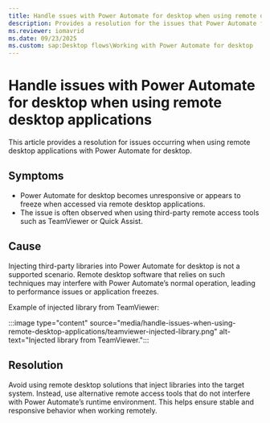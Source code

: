 ```yaml
---
title: Handle ssues with Power Automate for desktop when using remote desktop applications
description: Provides a resolution for the issues that Power Automate for desktop faces when using remote desktop applications.
ms.reviewer: iomavrid
ms.date: 09/23/2025
ms.custom: sap:Desktop flows\Working with Power Automate for desktop
---
```

# Handle issues with Power Automate for desktop when using remote desktop applications

This article provides a resolution for issues occurring when using remote desktop applications with Power Automate for desktop.

## Symptoms

* Power Automate for desktop becomes unresponsive or appears to freeze when accessed via remote desktop applications.
* The issue is often observed when using third-party remote access tools such as TeamViewer or Quick Assist.

## Cause

Injecting third-party libraries into Power Automate for desktop is not a supported scenario. Remote desktop software that relies on such techniques may interfere with Power Automate’s normal operation, leading to performance issues or application freezes.

Example of injected library from TeamViewer:

:::image type="content" source="media/handle-issues-when-using-remote-desktop-applications/teamviewer-injected-library.png" alt-text="Injected library from TeamViewer.":::

## Resolution

Avoid using remote desktop solutions that inject libraries into the target system. Instead, use alternative remote access tools that do not interfere with Power Automate’s runtime environment. This helps ensure stable and responsive behavior when working remotely.
